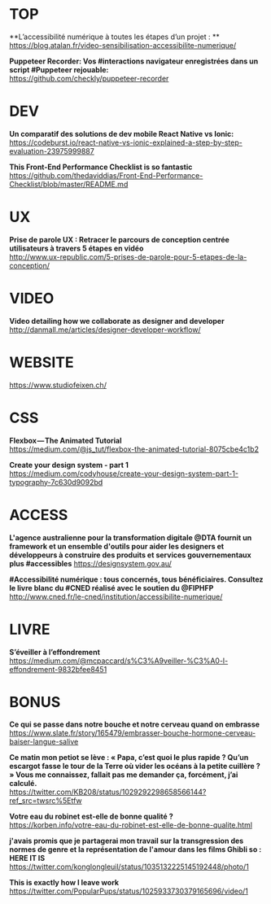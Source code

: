 # TOP

**L’accessibilité numérique à toutes les étapes d’un projet : **  
https://blog.atalan.fr/video-sensibilisation-accessibilite-numerique/

**Puppeteer Recorder: Vos #interactions navigateur enregistrées dans un script #Puppeteer rejouable:**  
https://github.com/checkly/puppeteer-recorder


# DEV

**Un comparatif des solutions de dev mobile React Native vs Ionic:**  
https://codeburst.io/react-native-vs-ionic-explained-a-step-by-step-evaluation-23975999887

**This Front-End Performance Checklist is so fantastic**  
https://github.com/thedaviddias/Front-End-Performance-Checklist/blob/master/README.md


# UX

**Prise de parole UX : Retracer le parcours de conception centrée utilisateurs à travers 5 étapes en vidéo**  
http://www.ux-republic.com/5-prises-de-parole-pour-5-etapes-de-la-conception/


# VIDEO 

**Video detailing how we collaborate as designer and developer**  
http://danmall.me/articles/designer-developer-workflow/


# WEBSITE 

https://www.studiofeixen.ch/  


# CSS

**Flexbox — The Animated Tutorial**  
https://medium.com/@js_tut/flexbox-the-animated-tutorial-8075cbe4c1b2

**Create your design system - part 1**  
https://medium.com/codyhouse/create-your-design-system-part-1-typography-7c630d9092bd


# ACCESS

**L'agence australienne pour la transformation digitale @DTA fournit un framework et un ensemble d'outils pour aider les designers et développeurs à construire des produits et services gouvernementaux plus #accessibles**
https://designsystem.gov.au/

**#Accessibilité numérique : tous concernés, tous bénéficiaires. Consultez le livre blanc du #CNED réalisé avec le soutien du @FIPHFP**  
http://www.cned.fr/le-cned/institution/accessibilite-numerique/


# LIVRE 

**S’éveiller à l’effondrement**  
https://medium.com/@mcpaccard/s%C3%A9veiller-%C3%A0-l-effondrement-9832bfee8451


# BONUS

**Ce qui se passe dans notre bouche et notre cerveau quand on embrasse**  
https://www.slate.fr/story/165479/embrasser-bouche-hormone-cerveau-baiser-langue-salive

**Ce matin mon petiot se lève : « Papa, c’est quoi le plus rapide ? Qu’un escargot fasse le tour de la Terre où vider les océans à la petite cuillère ? » Vous me connaissez, fallait pas me demander ça, forcément, j’ai calculé.**  
https://twitter.com/KB208/status/1029292298658566144?ref_src=twsrc%5Etfw

**Votre eau du robinet est-elle de bonne qualité ?**  
https://korben.info/votre-eau-du-robinet-est-elle-de-bonne-qualite.html

**j'avais promis que je partagerai mon travail sur la transgression des normes de genre et la représentation de l'amour dans les films Ghibli so : HERE IT IS**  
https://twitter.com/konglongleuil/status/1035132225145192448/photo/1

**This is exactly how I leave work** 
https://twitter.com/PopularPups/status/1025933730379165696/video/1
